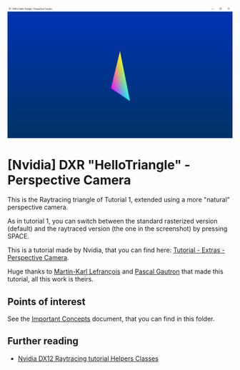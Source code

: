 ![Screenshot of Dx12 basic triangle using Raytracing on a Perspective Camera](ReadmeMedia/screenshot.png)

# [Nvidia] DXR "HelloTriangle" - Perspective Camera
This is the Raytracing triangle of Tutorial 1, extended using a more "natural" perspective camera.

As in tutorial 1, you can switch between the standard rasterized version (default) and the raytraced version (the one in the screenshot) by pressing SPACE.

This is a tutorial made by Nvidia, that you can find here: [Tutorial - Extras - Perspective Camera](https://developer.nvidia.com/rtx/raytracing/dxr/DX12-Raytracing-tutorial/Extra/dxr_tutorial_extra_perspective).

Huge thanks to [Martin-Karl Lefrançois](https://devblogs.nvidia.com/author/mlefrancois/) and [Pascal Gautron](https://devblogs.nvidia.com/author/pgautron/) that made this tutorial, all this work is theirs.

## Points of interest
See the [Important Concepts](CONCEPTS.md) document, that you can find in this folder.

## Further reading
* [Nvidia DX12 Raytracing tutorial Helpers Classes](https://developer.nvidia.com/rtx/raytracing/dxr/DX12-Raytracing-tutorial/dxr_tutorial_helpers)